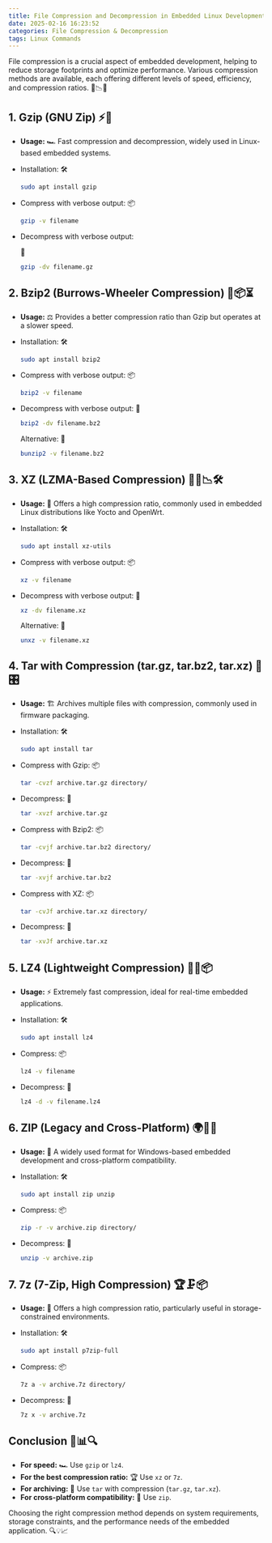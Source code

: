 ```yaml
---
title: File Compression and Decompression in Embedded Linux Development 🚀🔧📦
date: 2025-02-16 16:23:52
categories: File Compression & Decompression
tags: Linux Commands
---
```


File compression is a crucial aspect of embedded development, helping to reduce storage footprints and optimize performance. Various compression methods are available, each offering different levels of speed, efficiency, and compression ratios. 🎯📉💾

## 1. Gzip (GNU Zip) ⚡📂

- **Usage:** 🏎️ Fast compression and decompression, widely used in Linux-based embedded systems.

- Installation: 🛠️

  ```bash
  sudo apt install gzip
  ```

- Compress with verbose output: 📦

  ```bash
  gzip -v filename
  ```

- Decompress with verbose output:

   📂

  ```bash
  gzip -dv filename.gz
  ```

## 2. Bzip2 (Burrows-Wheeler Compression) 🔄📦⏳

- **Usage:** ⚖️ Provides a better compression ratio than Gzip but operates at a slower speed.

- Installation: 🛠️

  ```bash
  sudo apt install bzip2
  ```

- Compress with verbose output: 📦

  ```bash
  bzip2 -v filename
  ```

- Decompress with verbose output: 📂

  ```bash
  bzip2 -dv filename.bz2
  ```

  Alternative: 🔄

  ```bash
  bunzip2 -v filename.bz2
  ```

## 3. XZ (LZMA-Based Compression) 🏋️‍♂️📉🛠️

- **Usage:** 💾 Offers a high compression ratio, commonly used in embedded Linux distributions like Yocto and OpenWrt.

- Installation: 🛠️

  ```bash
  sudo apt install xz-utils
  ```

- Compress with verbose output: 📦

  ```bash
  xz -v filename
  ```

- Decompress with verbose output: 📂

  ```bash
  xz -dv filename.xz
  ```

  Alternative: 🔄

  ```bash
  unxz -v filename.xz
  ```

## 4. Tar with Compression (tar.gz, tar.bz2, tar.xz) 📁🎛️

- **Usage:** 🏗️ Archives multiple files with compression, commonly used in firmware packaging.

- Installation: 🛠️

  ```bash
  sudo apt install tar
  ```

- Compress with Gzip: 📦

  ```bash
  tar -cvzf archive.tar.gz directory/
  ```

- Decompress: 📂

  ```bash
  tar -xvzf archive.tar.gz
  ```

- Compress with Bzip2: 📦

  ```bash
  tar -cvjf archive.tar.bz2 directory/
  ```

- Decompress: 📂

  ```bash
  tar -xvjf archive.tar.bz2
  ```

- Compress with XZ: 📦

  ```bash
  tar -cvJf archive.tar.xz directory/
  ```

- Decompress: 📂

  ```bash
  tar -xvJf archive.tar.xz
  ```

## 5. LZ4 (Lightweight Compression) 🚀💨📦

- **Usage:** ⚡ Extremely fast compression, ideal for real-time embedded applications.

- Installation: 🛠️

  ```bash
  sudo apt install lz4
  ```

- Compress: 📦

  ```bash
  lz4 -v filename
  ```

- Decompress: 📂

  ```bash
  lz4 -d -v filename.lz4
  ```

## 6. ZIP (Legacy and Cross-Platform) 🌍📂🔗

- **Usage:** 🔄 A widely used format for Windows-based embedded development and cross-platform compatibility.

- Installation: 🛠️

  ```bash
  sudo apt install zip unzip
  ```

- Compress: 📦

  ```bash
  zip -r -v archive.zip directory/
  ```

- Decompress: 📂

  ```bash
  unzip -v archive.zip
  ```

## 7. 7z (7-Zip, High Compression) 🏆🗜️📦

- **Usage:** 🏅 Offers a high compression ratio, particularly useful in storage-constrained environments.

- Installation: 🛠️

  ```bash
  sudo apt install p7zip-full
  ```

- Compress: 📦

  ```bash
  7z a -v archive.7z directory/
  ```

- Decompress: 📂

  ```bash
  7z x -v archive.7z
  ```

## **Conclusion 🎯📊🔍**

- **For speed:** 🏎️ Use `gzip` or `lz4`.
- **For the best compression ratio:** 🏆 Use `xz` or `7z`.
- **For archiving:** 📁 Use `tar` with compression (`tar.gz`, `tar.xz`).
- **For cross-platform compatibility:** 🔄 Use `zip`.

Choosing the right compression method depends on system requirements, storage constraints, and the performance needs of the embedded application. 🔍💡📈